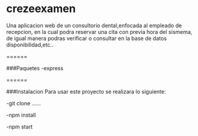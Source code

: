 # crezeexamen

Una aplicacion web de un consultorio dental,enfocada al empleado de recepcion, en la cual podra reservar una cita con previa hora del sismema, de igual manera podras verificar o consultar en la base de datos disponibilidad,etc..

======

###Paquetes
-express

======

###Instalacion
Para usar este proyecto se realizara lo siguiente:

-git clone ......

-npm install

-npm start
